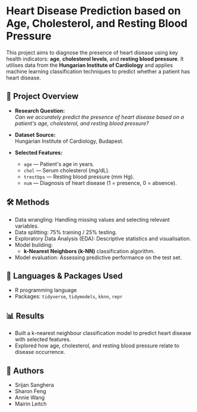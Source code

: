 # Heart Disease Prediction based on Age, Cholesterol, and Resting Blood Pressure

This project aims to diagnose the presence of heart disease using key health indicators: **age**, **cholesterol levels**, and **resting blood pressure**. It utilises data from the **Hungarian Institute of Cardiology** and applies machine learning classification techniques to predict whether a patient has heart disease.

## 📝 Project Overview

- **Research Question:**  
  *Can we accurately predict the presence of heart disease based on a patient's age, cholesterol, and resting blood pressure?*

- **Dataset Source:**  
  Hungarian Institute of Cardiology, Budapest.

- **Selected Features:**
  - `age` — Patient's age in years.
  - `chol` — Serum cholesterol (mg/dL).
  - `trestbps` — Resting blood pressure (mm Hg).
  - `num` — Diagnosis of heart disease (1 = presence, 0 = absence).

## 🛠 Methods

- Data wrangling: Handling missing values and selecting relevant variables.
- Data splitting: 75% training / 25% testing.
- Exploratory Data Analysis (EDA): Descriptive statistics and visualisation.
- Model building:  
  - **k-Nearest Neighbors (k-NN)** classification algorithm.
- Model evaluation: Assessing predictive performance on the test set.

## 🔧 Languages & Packages Used

- R programming language
- Packages: `tidyverse`, `tidymodels`, `kknn`, `repr`

## 📊 Results

- Built a k-nearest neighbour classification model to predict heart disease with selected features.
- Explored how age, cholesterol, and resting blood pressure relate to disease occurrence.

## 👥 Authors

- Srijan Sanghera
- Sharon Feng
- Annie Wang
- Mairin Leitch



